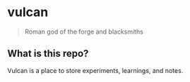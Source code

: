 # vulcan

> Roman god of the forge and blacksmiths

## What is this repo?

Vulcan is a place to store experiments, learnings, and notes.

